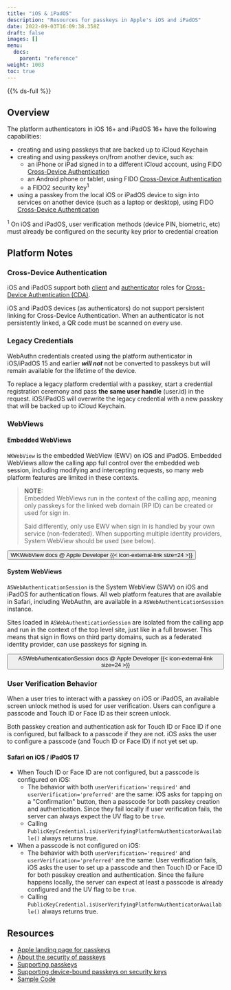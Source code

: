 ```yaml
---
title: "iOS & iPadOS"
description: "Resources for passkeys in Apple's iOS and iPadOS"
date: 2022-09-03T16:09:38.358Z
draft: false
images: []
menu:
  docs:
    parent: "reference"
weight: 1003
toc: true
---
```


{{% ds-full %}}

## Overview

The platform authenticators in iOS 16+ and iPadOS 16+ have the following capabilities:

- creating and using passkeys that are backed up to iCloud Keychain
- creating and using passkeys on/from another device, such as:
  - an iPhone or iPad signed in to a different iCloud account, using FIDO [Cross-Device Authentication](../terms#cross-device-authentication-cda)
  - an Android phone or tablet, using FIDO [Cross-Device Authentication](../terms#cross-device-authentication-cda)
  - a FIDO2 security key<sup>1</sup>
- using a passkey from the local iOS or iPadOS device to sign into services on another device (such as a laptop or desktop), using FIDO [Cross-Device Authentication](../terms#cross-device-authentication-cda)

<p class="fs-6 text-muted"><sup>1</sup> On iOS and iPadOS, user verification methods (device PIN, biometric, etc) must already be configured on the security key prior to credential creation</p>

## Platform Notes

### Cross-Device Authentication

iOS and iPadOS support both [client](../terms/#cda-client) and [authenticator](../terms/#cda-client) roles for [Cross-Device Authentication (CDA)](../terms#cross-device-authentication-cda).

iOS and iPadOS devices (as authenticators) do not support persistent linking for Cross-Device Authentication. When an authenticator is not persistently linked, a QR code must be scanned on every use.

### Legacy Credentials

WebAuthn credentials created using the platform authenticator in iOS/iPadOS 15 and earlier ***will not*** not be converted to passkeys but will remain available for the lifetime of the device.

<!-- TODO: cross link to generic content about "upgrading to a passkey" -->
To replace a legacy platform credential with a passkey, start a credential registration ceremony and pass **the same user handle** (user.id) in the request. iOS/iPadOS will overwrite the legacy credential with a new passkey that will be backed up to iCloud Keychain.

### WebViews

#### Embedded WebViews

`WKWebView` is the embedded WebView (EWV) on iOS and iPadOS. Embedded WebViews allow the calling app full control over the embedded web session, including modifying and intercepting requests, so many web platform features are limited in these contexts.

> **NOTE:**<br>
> Embedded WebViews run in the context of the calling app, meaning only passkeys for the linked web domain (RP ID) can be created or used for sign in.
>
> Said differently, only use EWV when sign in is handled by your own service (non-federated). When supporting multiple identity providers, System WebView should be used (see below).

<a href="https://developer.apple.com/documentation/webkit/wkwebview" target="_blank"><button type="button" class="btn btn-light">WKWebView docs @ Apple Developer {{< icon-external-link size=24 >}}</button></a>

<!-- TODO: add screenshot example -->

#### System WebViews

`ASWebAuthenticationSession` is the System WebView (SWV) on iOS and iPadOS for authentication flows. All web platform features that are available in Safari, including WebAuthn, are available in a `ASWebAuthenticationSession` instance.

Sites loaded in `ASWebAuthenticationSession` are isolated from the calling app and run in the context of the top level site, just like in a full browser. This means that sign in flows on third party domains, such as a federated identity provider, can use passkeys for signing in.

<a href="https://developer.apple.com/documentation/authenticationservices/aswebauthenticationsession" target="_blank"><button type="button" class="btn btn-light">ASWebAuthenticationSession docs @ Apple Developer {{< icon-external-link size=24 >}}</button></a>

<!-- TODO: add screenshot example -->

### User Verification Behavior

When a user tries to interact with a passkey on iOS or iPadOS, an available screen unlock method is used for user verification. Users can configure a passcode and Touch ID or Face ID as their screen unlock.

Both passkey creation and authentication ask for Touch ID or Face ID if one is configured, but fallback to a passcode if they are not. iOS asks the user to configure a passcode (and Touch ID or Face ID) if not yet set up.

#### Safari on iOS / iPadOS 17

- When Touch ID or Face ID are not configured, but a passcode is configured on iOS:
  - The behavior with both `userVerification='required'` and `userVerification='preferred'` are the same: iOS asks for tapping on a "Confirmation" button, then a passcode for both passkey creation and authentication. Since they fail locally if user verification fails, the server can always expect the UV flag to be `true`.
  - Calling `PublicKeyCredential.isUserVerifyingPlatformAuthenticatorAvailable()` always returns true.
- When a passcode is not configured on iOS:
  - The behavior with both `userVerification='required'` and `userVerification='preferred'` are the same: User verification fails, iOS asks the user to set up a passcode and then Touch ID or Face ID for both passkey creation and authentication. Since the failure happens locally, the server can expect at least a passcode is already configured and the UV flag to be `true`.
  - Calling `PublicKeyCredential.isUserVerifyingPlatformAuthenticatorAvailable()` always returns true.

## Resources

- [Apple landing page for passkeys](https://developer.apple.com/passkeys/)
- [About the security of passkeys](https://support.apple.com/en-us/HT213305)
- [Supporting passkeys](https://developer.apple.com/documentation/authenticationservices/public-private_key_authentication/supporting_passkeys)
- [Supporting device-bound passkeys on security keys](https://developer.apple.com/documentation/authenticationservices/public-private_key_authentication/supporting_security_key_authentication_using_physical_keys)
- [Sample Code](https://developer.apple.com/documentation/authenticationservices/connecting_to_a_service_with_passkeys)
